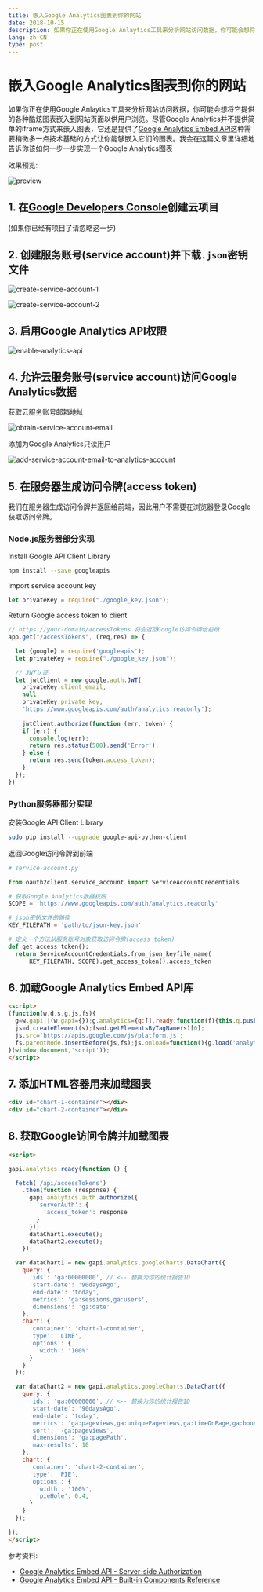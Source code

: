 ```yaml
---
title: 嵌入Google Analytics图表到你的网站
date: 2018-10-15
description: 如果你正在使用Google Anlaytics工具来分析网站访问数据，你可能会想将它提供的各种酷炫图表嵌入到网站页面以供用户浏览。尽管Google Analytics并不提供简单的iframe方式来嵌入图表，它还是提供了Google Analytics Embed API这种需要稍微多一点技术基础的方式让你能够嵌入它们的图表。我会在这篇文章里详细地告诉你该如何一步一步实现一个Google Analytics图表
lang: zh-CN
type: post
---
```


# 嵌入Google Analytics图表到你的网站

如果你正在使用Google Anlaytics工具来分析网站访问数据，你可能会想将它提供的各种酷炫图表嵌入到网站页面以供用户浏览。尽管Google Analytics并不提供简单的iframe方式来嵌入图表，它还是提供了[Google Analytics Embed API](https://developers.google.com/analytics/devguides/reporting/embed/v1/)这种需要稍微多一点技术基础的方式让你能够嵌入它们的图表。我会在这篇文章里详细地告诉你该如何一步一步实现一个Google Analytics图表

效果预览:

![preview](./Analytics_-_Tony_Xu_2018-10-16_09-52-42.png)

## 1. 在[Google Developers Console](https://console.developers.google.com/)创建云项目

(如果你已经有项目了请忽略这一步)

## 2. 创建服务账号(service account)并下载`.json`密钥文件

![create-service-account-1](./Credentials_-_api-tonyxu-io_-_Google_Cloud_Platform_2018-10-15_22-39-04.png)

![create-service-account-2](./2018_10_15_22_43_12.png)

## 3. 启用Google Analytics API权限

![enable-analytics-api](./Overview__APIs__Services__api-tonyxu-io__Google_Cloud_Platform_2018-10-15_22-45-05.png)

## 4. 允许云服务账号(service account)访问Google Analytics数据

获取云服务账号邮箱地址

![obtain-service-account-email](./IAM__IAM__admin__api-tonyxu-io__Google_Cloud_Platform_2018-10-15_22-48-01.png)

添加为Google Analytics只读用户

![add-service-account-email-to-analytics-account](./Analytics_2018-10-15_22-50-34.png)

## 5. 在服务器生成访问令牌(access token)

我们在服务器生成访问令牌并返回给前端，因此用户不需要在浏览器登录Google获取访问令牌。

### Node.js服务器部分实现

Install Google API Client Library

```bash
npm install --save googleapis
```

Import service account key

```javascript
let privateKey = require("./google_key.json");
```

Return Google access token to client

```javascript
// https://your-domain/accessTokens 将会返回Google访问令牌给前段
app.get("/accessTokens", (req,res) => {

  let {google} = require('googleapis');
  let privateKey = require("./google_key.json");

  // JWT认证
  let jwtClient = new google.auth.JWT(
    privateKey.client_email,
    null,
    privateKey.private_key,
    'https://www.googleapis.com/auth/analytics.readonly');
  
    jwtClient.authorize(function (err, token) {
    if (err) {
      console.log(err);
      return res.status(500).send('Error');
    } else {
      return res.send(token.access_token);
    }
  });
})
```

### Python服务器部分实现

安装Google API Client Library

```bash
sudo pip install --upgrade google-api-python-client
```

返回Google访问令牌到前端

```python
# service-account.py

from oauth2client.service_account import ServiceAccountCredentials

# 获取Google Analytics数据权限
SCOPE = 'https://www.googleapis.com/auth/analytics.readonly'

# json密钥文件的路径
KEY_FILEPATH = 'path/to/json-key.json'

# 定义一个方法从服务账号对象获取访问令牌(access token)
def get_access_token():
  return ServiceAccountCredentials.from_json_keyfile_name(
      KEY_FILEPATH, SCOPE).get_access_token().access_token
```

## 6. 加载Google Analytics Embed API库

```html
<script>
(function(w,d,s,g,js,fs){
  g=w.gapi||(w.gapi={});g.analytics={q:[],ready:function(f){this.q.push(f);}};
  js=d.createElement(s);fs=d.getElementsByTagName(s)[0];
  js.src='https://apis.google.com/js/platform.js';
  fs.parentNode.insertBefore(js,fs);js.onload=function(){g.load('analytics');};
}(window,document,'script'));
</script>
```

## 7. 添加HTML容器用来加载图表

```html
<div id="chart-1-container"></div>
<div id="chart-2-container"></div>
```

## 8. 获取Google访问令牌并加载图表

```html
<script>

gapi.analytics.ready(function () {

  fetch('/api/accessTokens')
    .then(function (response) {
      gapi.analytics.auth.authorize({
        'serverAuth': {
          'access_token': response
        }
      });
      dataChart1.execute();
      dataChart2.execute();
    });

  var dataChart1 = new gapi.analytics.googleCharts.DataChart({
    query: {
      'ids': 'ga:00000000', // <-- 替换为你的统计报告ID
      'start-date': '90daysAgo',
      'end-date': 'today',
      'metrics': 'ga:sessions,ga:users',
      'dimensions': 'ga:date'
    },
    chart: {
      'container': 'chart-1-container',
      'type': 'LINE',
      'options': {
        'width': '100%'
      }
    }
  });

  var dataChart2 = new gapi.analytics.googleCharts.DataChart({
    query: {
      'ids': 'ga:00000000', // <-- 替换为你的统计报告ID
      'start-date': '90daysAgo',
      'end-date': 'today',
      'metrics': 'ga:pageviews,ga:uniquePageviews,ga:timeOnPage,ga:bounces,ga:entrances,ga:exits',
      'sort': '-ga:pageviews',
      'dimensions': 'ga:pagePath',
      'max-results': 10
    },
    chart: {
      'container': 'chart-2-container',
      'type': 'PIE',
      'options': {
        'width': '100%',
        'pieHole': 0.4,
      }
    }
  });

});
</script>
```

参考资料:

- [Google Analytics Embed API - Server-side Authorization](https://ga-dev-tools.appspot.com/embed-api/server-side-authorization/)
- [Google Analytics Embed API - Built-in Components Reference](https://developers.google.com/analytics/devguides/reporting/embed/v1/component-reference)
